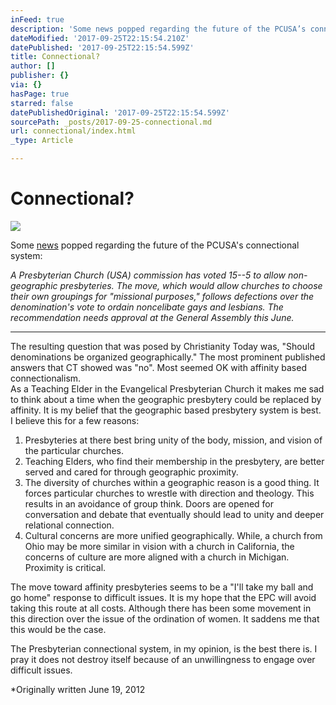```yaml
---
inFeed: true
description: 'Some news popped regarding the future of the PCUSA’s connectional system:'
dateModified: '2017-09-25T22:15:54.210Z'
datePublished: '2017-09-25T22:15:54.599Z'
title: Connectional?
author: []
publisher: {}
via: {}
hasPage: true
starred: false
datePublishedOriginal: '2017-09-25T22:15:54.599Z'
sourcePath: _posts/2017-09-25-connectional.md
url: connectional/index.html
_type: Article

---
```

# Connectional?
![](https://the-grid-user-content.s3-us-west-2.amazonaws.com/396bb231-5d0c-48d0-aefa-ef020a803337.jpg)

Some [news][0] popped regarding the future of the PCUSA's connectional system:

_A Presbyterian Church (USA) commission has voted 15--5 to allow non-geographic presbyteries. The move, which would allow churches to choose their own groupings for "missional purposes," follows defections over the denomination's vote to ordain noncelibate gays and lesbians. The recommendation needs approval at the General Assembly this June._

---

The resulting question that was posed by Christianity Today was, "Should denominations be organized geographically." The most prominent published answers that CT showed was "no". Most seemed OK with affinity based connectionalism.  
As a Teaching Elder in the Evangelical Presbyterian Church it makes me sad to think about a time when the geographic presbytery could be replaced by affinity. It is my belief that the geographic based presbytery system is best. I believe this for a few reasons:

1. Presbyteries at there best bring unity of the body, mission, and vision of the particular churches.
2. Teaching Elders, who find their membership in the presbytery, are better served and cared for through geographic proximity.
3. The diversity of churches within a geographic reason is a good thing. It forces particular churches to wrestle with direction and theology. This results in an avoidance of group think. Doors are opened for conversation and debate that eventually should lead to unity and deeper relational connection.
4. Cultural concerns are more unified geographically. While, a church from Ohio may be more similar in vision with a church in California, the concerns of culture are more aligned with a church in Michigan. Proximity is critical.

The move toward affinity presbyteries seems to be a "I'll take my ball and go home" response to difficult issues. It is my hope that the EPC will avoid taking this route at all costs. Although there has been some movement in this direction over the issue of the ordination of women. It saddens me that this would be the case.

The Presbyterian connectional system, in my opinion, is the best there is. I pray it does not destroy itself because of an unwillingness to engage over difficult issues.

\*Originally written June 19, 2012

[0]: http://www.christianitytoday.com/ct/2012/june/should-denominations-be-organized-geographically.html
